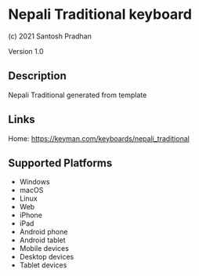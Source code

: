 Nepali Traditional keyboard
==============

(c) 2021 Santosh Pradhan

Version 1.0

Description
-----------

Nepali Traditional generated from template

Links
-----
Home: 
https://keyman.com/keyboards/nepali_traditional


Supported Platforms
-------------------
 * Windows
 * macOS
 * Linux
 * Web
 * iPhone
 * iPad
 * Android phone
 * Android tablet
 * Mobile devices
 * Desktop devices
 * Tablet devices

